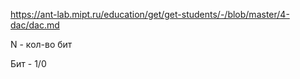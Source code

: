 https://ant-lab.mipt.ru/education/get/get-students/-/blob/master/4-dac/dac.md


N - кол-во бит

Бит - 1/0

